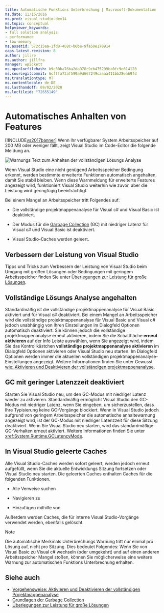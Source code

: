 ```yaml
---
title: Automatische Funktions Unterbrechung | Microsoft-Dokumentation
ms.date: 11/15/2016
ms.prod: visual-studio-dev14
ms.topic: conceptual
helpviewer_keywords:
- full solution analysis
- performance
- low-memory
ms.assetid: 572c15aa-1fd0-468c-b6be-9fa50e170914
caps.latest.revision: 8
author: jillre
ms.author: jillfra
manager: wpickett
ms.openlocfilehash: b9c80ba76ba2da978c9cb475299ba0fc9e614120
ms.sourcegitcommit: 6cfffa72af599a9d667249caaaa411bb28ea69fd
ms.translationtype: MT
ms.contentlocale: de-DE
ms.lasthandoff: 09/02/2020
ms.locfileid: "72655149"
---
```

# <a name="automatic-feature-suspension"></a>Automatisches Anhalten von Features
[!INCLUDE[vs2017banner](../includes/vs2017banner.md)]
Wenn Ihr verfügbarer System Arbeitsspeicher auf 200 MB oder weniger fällt, zeigt Visual Studio im Code-Editor die folgende Meldung an.

 ![Warnungs Text zum Anhalten der vollständigen Lösungs Analyse](../code-quality/media/fsa-alert.png "FSA_Alert")

 Wenn Visual Studio eine nicht genügend Arbeitsspeicher Bedingung erkennt, werden bestimmte erweiterte Funktionen automatisch angehalten, damit Sie stabil bleiben. Wenn diese Warnmeldung für erweiterte Features angezeigt wird, funktioniert Visual Studio weiterhin wie zuvor, aber die Leistung wird geringfügig beeinträchtigt.

 Bei einem Mangel an Arbeitsspeicher tritt Folgendes auf:

- Die vollständige projektmappenanalyse für Visual c# und Visual Basic ist deaktiviert.

- Der Modus für die [Garbage Collection](https://msdn.microsoft.com/library/22b6cb97-0c80-4eeb-a2cf-5ed7655e37f9) (GC) mit niedriger Latenz für Visual c# und Visual Basic ist deaktiviert.

- Visual Studio-Caches werden geleert.

## <a name="improve-visual-studio-performance"></a>Verbessern der Leistung von Visual Studio
 Tipps und Tricks zum Verbessern der Leistung von Visual Studio beim Umgang mit großen Lösungen oder Bedingungen mit geringem Arbeitsspeicher finden Sie unter [Überlegungen zur Leistung für große Lösungen](https://github.com/dotnet/roslyn/wiki/Performance-considerations-for-large-solutions).

## <a name="full-solution-analysis-suspended"></a>Vollständige Lösungs Analyse angehalten
 Standardmäßig ist die vollständige projektmappenanalyse für Visual Basic aktiviert und für Visual c# deaktiviert. Bei einem Mangel an Arbeitsspeicher wird die vollständige projektmappenanalyse für Visual Basic und Visual c# jedoch unabhängig von Ihren Einstellungen im Dialogfeld Optionen automatisch deaktiviert. Sie können jedoch die vollständige projektmappenanalyse erneut aktivieren, indem Sie die Schaltfläche **erneut aktivieren** auf der Info Leiste auswählen, wenn Sie angezeigt wird, indem Sie das Kontrollkästchen **vollständige projektmappenanalyse aktivieren** im Dialogfeld Optionen aktivieren oder Visual Studio neu starten. Im Dialogfeld Optionen werden immer die aktuellen vollständigen projektmappenanalyse-Einstellungen angezeigt. Weitere Informationen finden Sie unter Gewusst [wie: Aktivieren und Deaktivieren der vollständigen projektmappenanalyse](../code-quality/how-to-enable-and-disable-full-solution-analysis-for-managed-code.md).

## <a name="gc-low-latency-disabled"></a>GC mit geringer Latenzzeit deaktiviert
 Starten Sie Visual Studio neu, um den GC-Modus mit niedriger Latenz wieder zu aktivieren.  Standardmäßig ermöglicht Visual Studio den GC-Modus mit niedriger Latenz, wenn Sie eingeben, um sicherzustellen, dass Ihre Typisierung keine GC-Vorgänge blockiert. Wenn in Visual Studio jedoch aufgrund von geringem Arbeitsspeicher die automatische anhaltewarnung angezeigt wird, ist der GC-Modus mit niedriger Latenzzeit für diese Sitzung deaktiviert. Wenn Sie Visual Studio neu starten, wird das standardmäßige GC-Verhalten erneut aktiviert. Weitere Informationen finden Sie unter <xref:System.Runtime.GCLatencyMode>.

## <a name="visual-studio-caches-flushed"></a>In Visual Studio geleerte Caches

Alle Visual Studio-Caches werden sofort geleert, werden jedoch erneut aufgefüllt, wenn Sie die aktuelle Entwicklungs Sitzung fortsetzen oder Visual Studio neu starten. Die geleerten Caches enthalten Caches für die folgenden Funktionen.

- Alle Verweise suchen

- Navigieren zu

- Hinzufügen mithilfe von

Außerdem werden Caches, die für interne Visual Studio-Vorgänge verwendet werden, ebenfalls gelöscht.

> [!NOTE]
> Die automatische Merkmals Unterbrechungs Warnung tritt nur einmal pro Lösung auf, nicht pro Sitzung. Dies bedeutet Folgendes: Wenn Sie von Visual Basic zu Visual c# wechseln (oder umgekehrt) und auf einen anderen Arbeitsspeicher Mangel stoßen, können Sie möglicherweise eine weitere Warnung zur automatischen Funktions Unterbrechung erhalten.

## <a name="see-also"></a>Siehe auch

- [Vorgehensweise: Aktivieren und Deaktivieren der vollständigen Projektmappenanalyse](../code-quality/how-to-enable-and-disable-full-solution-analysis-for-managed-code.md)
- [Grundlagen der Garbage Collection](https://msdn.microsoft.com/library/67c5a20d-1be1-4ea7-8a9a-92b0b08658d2)
- [Überlegungen zur Leistung für große Lösungen](https://github.com/dotnet/roslyn/wiki/Performance-considerations-for-large-solutions)